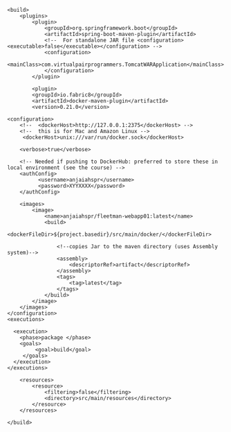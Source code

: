 	<build>
		<plugins>
			<plugin>
				<groupId>org.springframework.boot</groupId>
				<artifactId>spring-boot-maven-plugin</artifactId>
				<!--  For standalone JAR file <configuration><executable>false</executable></configuration> -->
				<configuration>
                	<mainClass>com.virtualpairprogrammers.TomcatWARApplication</mainClass>
            	</configuration>
			</plugin>	
			
			<plugin>
			<groupId>io.fabric8</groupId>
			<artifactId>docker-maven-plugin</artifactId>
			<version>0.21.0</version>

	<configuration>
        <!--  <dockerHost>http://127.0.0.1:2375</dockerHost> -->        
        <!--  this is for Mac and Amazon Linux -->
         <dockerHost>unix:///var/run/docker.sock</dockerHost> 

        <verbose>true</verbose>
        
        <!-- Needed if pushing to DockerHub: preferred to store these in local environment (see the course) -->
        <authConfig>
			  <username>anjaiahspr</username>
              <password>XYYXXXX</password>
        </authConfig>
        
		<images>
			<image>
				<name>anjaiahspr/fleetman-webapp01:latest</name>
				<build>
					<dockerFileDir>${project.basedir}/src/main/docker/</dockerFileDir>

                    <!--copies Jar to the maven directory (uses Assembly system)-->
					<assembly>
						<descriptorRef>artifact</descriptorRef>
					</assembly>
					<tags>
						<tag>latest</tag>
					</tags>
				</build>
			</image>
		</images>
	</configuration>
	<executions>
	
	  <execution>
	    <phase>package </phase>
	    <goals>
	         <goal>build</goal>
	     </goals>
	  </execution>
	</executions>
</plugin>					
		</plugins>
		
		<resources>
			<resource>
				<filtering>false</filtering>
				<directory>src/main/resources</directory>
			</resource>		
		</resources>
		
	</build>
	
